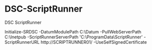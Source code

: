 # DSC-ScriptRunner
DSC ScriptRunner

Initialize-SRDSC -DatumModulePath C:\Datum -PullWebServerPath C:\Inetpub -ScriptRunnerServerPath 'C:\ProgramData\ScriptRunner' -ScriptRunnerURL http://SCRIPTRUNNER01/ -UseSelfSignedCertificate